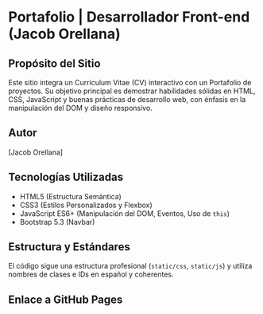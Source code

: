 # Portafolio | Desarrollador Front-end (Jacob Orellana)

## Propósito del Sitio
Este sitio integra un Currículum Vitae (CV) interactivo con un Portafolio de proyectos. Su objetivo principal es demostrar habilidades sólidas en HTML, CSS, JavaScript y buenas prácticas de desarrollo web, con énfasis en la manipulación del DOM y diseño responsivo.

## Autor
[Jacob Orellana]

## Tecnologías Utilizadas
* HTML5 (Estructura Semántica)
* CSS3 (Estilos Personalizados y Flexbox)
* JavaScript ES6+ (Manipulación del DOM, Eventos, Uso de `this`)
* Bootstrap 5.3 (Navbar)

## Estructura y Estándares
El código sigue una estructura profesional (`static/css`, `static/js`) y utiliza nombres de clases e IDs en español y coherentes.

## Enlace a GitHub Pages
[](https://macob2.github.io/Mi-Portafolio/) 
